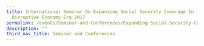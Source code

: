 ```yaml
---
title: International Seminar On Expanding Social Security Coverage In The
  Disruptive Economy Era 2017
permalink: /events/Seminar-and-Conferences/Expanding-Social-Security-Coverage-In-The-Disruptive-Economy-Era
description: ""
third_nav_title: Seminar and Conferences
---
```

